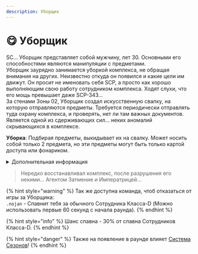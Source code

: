 ```yaml
---
description: Уборщик
---
```


# 😋 Уборщик

SC… Уборщик представляет собой мужчину, лет 30. Основными его способностями являются манипуляции с предметами.\
Уборщик заурядно занимается уборкой комплекса, не обращая внимания на других. Неизвестно откуда он появился и какие цели им движут. Он просит не именовать себя SCP, а просто как хорошо выполняющим свою работу сотрудником комплекса. Ходят слухи, что его мощь превышает даже SCP-343…\
За стенами Зоны 02, Уборщик создал искусственную свалку, на которую отправляются предметы. Требуется периодически отправлять туда охрану комплекса, и проверять, нет ли там важных документов.\
Является одной из сдерживающих сил… неких аномалий скрывающихся в комплексе.

**Уборка**: Подбирая предметы, выкидывает их на свалку. Может носить собой только 2 предмета, но эти предметы могут быть только картой доступа или фонариком.

<details>

<summary>Дополнительная информация</summary>

* **Класс**: Обучение
* **Уровень доступа**: Карта Уборщика
* **Особое снаряжение**: Фонарик

</details>

> Нередко восстанавливал комплекс, после разрушения его некими… Агентом Затмение и Императрицей…

{% hint style="warning" %}
Так же доступна команда, чтоб отказаться от игры за Уборщика:\
`.nojan` - Спавнит тебя за обычного Сотрудника Класса-D (Можно использовать первые 60 секунд с начала раунда).
{% endhint %}

{% hint style="info" %}
Шанс спавна - 30% от спавна Сотрудников Класса-D.
{% endhint %}

{% hint style="danger" %}
Также на появление в раунде влияет [Система Сезонов](../../server-systems/seasons-system.md)!
{% endhint %}
